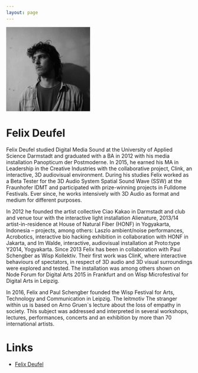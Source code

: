 ```yaml
---
layout: page
---
```


![Felix Deufel](/assets/img/felix.png)

# Felix Deufel

Felix Deufel studied Digital Media Sound at the University of Applied Science Darmstadt and
graduated with a BA in 2012 with his media installation Panopticum der Postmoderne. In 2015, he
earned his MA in Leadership in the Creative Industries with the collaborative project, Clink, an
interactive, 3D audiovisual environment. During his studies Felix worked as a Beta Tester for the 3D
Audio System Spatial Sound Wave (SSW) at the Fraunhofer IDMT and participated with prize-winning
projects in Fulldome Festivals. Ever since, he works intensively with 3D Audio as format and medium
for different purposes.

In 2012 he founded the artist collective Ciao Kakao in Darmstadt and club and venue tour with the
interactive light installation Alienature, 2013/14 artist-in-residence at House of Natural Fiber (HONF)
in Yogyakarta, Indonesia – projects, among others: Laszlo ambient/noise performances, Acrobotics,
interactive bio hacking exhibition in collaboration with HONF in Jakarta, and Im Walde, interactive,
audiovisual installation at Proto:type Y2014, Yogyakarta.
Since 2013 Felix has been in collaboration with Paul Schengber as Wisp Kollektiv. Their first work was
ClinK, where interactive behaviours of spectators, in respect of 3D audio and 3D visual surroundings
were explored and tested. The installation was among others shown on Node Forum for Digital Arts
2015 in Frankfurt and on Wisp Microfestival for Digital Arts in Leipzig.

In 2016, Felix and Paul Schengber founded the Wisp Festival for Arts, Technology and
Communication in Leipzig. The leitmotiv The stranger within us is based on Arno Gruen`s lecture
about the loss of empathy in society. This subject was addressed and interpreted in several
workshops, lectures, performances, concerts and an exhibition by more than 70 international artists.

# Links

- [Felix Deufel](http://festival.wisp-kollektiv.de/people/felix-deufel/)
